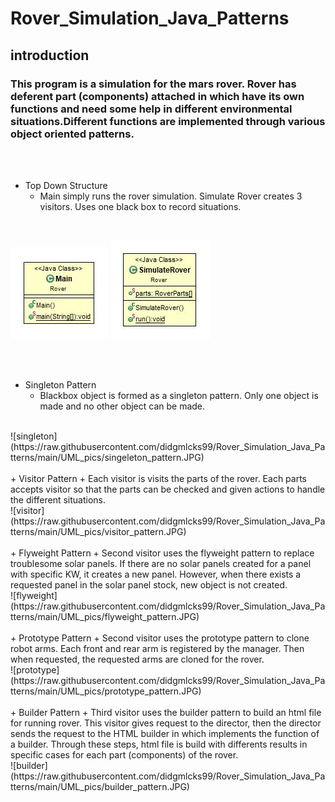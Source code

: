 # Rover_Simulation_Java_Patterns
## introduction
### This program is a simulation for the mars rover. Rover has deferent part (components) attached in which have its own functions and need some help in different environmental situations.Different functions are implemented through various object oriented patterns.
<br/><br/>
+ Top Down Structure
    + Main simply runs the rover simulation. Simulate Rover creates 3 visitors. Uses one black box to record situations.
<br/>

![topdown](https://raw.githubusercontent.com/didgmlcks99/Rover_Simulation_Java_Patterns/main/UML_pics/top_down_structure_UML.JPG)
![simulator](https://raw.githubusercontent.com/didgmlcks99/Rover_Simulation_Java_Patterns/main/UML_pics/Simulator_Rover.JPG)

<br/><br/>
+ Singleton Pattern
    + Blackbox object is formed as a singleton pattern. Only one object is made and no other object can be made.
<br/>
![singleton](https://raw.githubusercontent.com/didgmlcks99/Rover_Simulation_Java_Patterns/main/UML_pics/singeleton_pattern.JPG)
<br/><br/>
+ Visitor Pattern
    + Each visitor is visits the parts of the rover. Each parts accepts visitor so that the parts can be checked and given actions to handle the different situations.
<br/>
![visitor](https://raw.githubusercontent.com/didgmlcks99/Rover_Simulation_Java_Patterns/main/UML_pics/visitor_pattern.JPG)
<br/><br/>
+ Flyweight Pattern
    + Second visitor uses the flyweight pattern to replace troublesome solar panels. If there are no solar panels created for a panel with specific KW, it creates a new panel. However, when there exists a requested panel in the solar panel stock, new object is not created.
<br/>
![flyweight](https://raw.githubusercontent.com/didgmlcks99/Rover_Simulation_Java_Patterns/main/UML_pics/flyweight_pattern.JPG)
<br/><br/>
+ Prototype Pattern
    + Second visitor uses the prototype pattern to clone robot arms. Each front and rear arm is registered by the manager. Then when requested, the requested arms are cloned for the rover.
<br/>
![prototype](https://raw.githubusercontent.com/didgmlcks99/Rover_Simulation_Java_Patterns/main/UML_pics/prototype_pattern.JPG)
<br/><br/>
+ Builder Pattern
    + Third visitor uses the builder pattern to build an html file for running rover. This visitor gives request to the director, then the director sends the request to the HTML builder in which implements the function of a builder. Through these steps, html file is build with differents results in specific cases for each part (components) of the rover.
<br/>
![builder](https://raw.githubusercontent.com/didgmlcks99/Rover_Simulation_Java_Patterns/main/UML_pics/builder_pattern.JPG)
